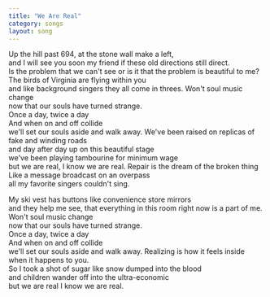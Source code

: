 ```yaml
---
title: "We Are Real"
category: songs
layout: song
---
```


Up the hill past 694, at the stone wall make a left,  
and I will see you soon my friend if these old directions still direct.  
Is the problem that we can't see or is it that the problem is beautiful to me?  
The birds of Virginia are flying within you  
and like background singers they all come in threes. Won't soul music change  
now that our souls have turned strange.  
Once a day, twice a day  
And when on and off collide  
we'll set our souls aside and walk away. We've been raised on replicas of fake and winding roads  
and day after day up on this beautiful stage  
we've been playing tambourine for minimum wage  
but we are real, I know we are real. Repair is the dream of the broken thing  
Like a message broadcast on an overpass  
all my favorite singers couldn't sing.

My ski vest has buttons like convenience store mirrors  
and they help me see, that everything in this room right now is a part of me. Won't soul music change  
now that our souls have turned strange.  
Once a day, twice a day  
And when on and off collide  
we'll set our souls aside and walk away. Realizing is how it feels inside when it happens to you.  
So I took a shot of sugar like snow dumped into the blood  
and children wander off into the ultra-economic  
but we are real I know we are real.
